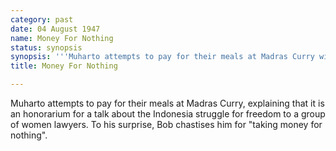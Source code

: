 ```yaml
---
category: past
date: 04 August 1947
name: Money For Nothing
status: synopsis
synopsis: '''Muharto attempts to pay for their meals at Madras Curry with an honorarium from giving a talk about the Indonesian struggle for freedom. Bob chastises him for "taking money for nothing".'''
title: Money For Nothing

---
```



Muharto attempts to pay for their meals at
Madras Curry, explaining that it is an honorarium for a talk about the
Indonesia struggle for freedom to a group of women lawyers. To his
surprise, Bob chastises him for "taking money for nothing".
